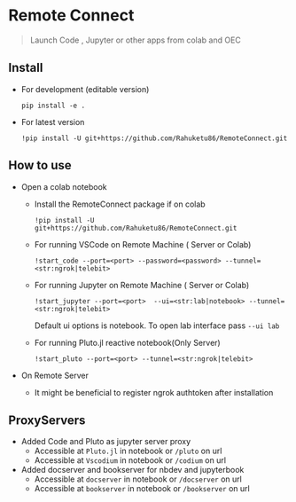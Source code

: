 # Remote Connect
> Launch Code , Jupyter or other apps from colab and OEC


## Install

- For development (editable version)
  
  ```pip install -e .```
  
- For latest version 

   ```!pip install -U git+https://github.com/Rahuketu86/RemoteConnect.git```

## How to use

- Open a colab notebook
    - Install the RemoteConnect package if on colab

      ```!pip install -U git+https://github.com/Rahuketu86/RemoteConnect.git```

    - For running VSCode on Remote Machine ( Server or Colab)

      ```!start_code --port=<port> --password=<password> --tunnel=<str:ngrok|telebit>```

    - For running Jupyter on Remote Machine ( Server or Colab)

      ```!start_jupyter --port=<port>  --ui=<str:lab|notebook> --tunnel=<str:ngrok|telebit>```
      
      Default ui options is notebook. To open lab interface pass `--ui lab`

    - For running Pluto.jl reactive notebook(Only Server)

      ```!start_pluto --port=<port> --tunnel=<str:ngrok|telebit>```
  
- On Remote Server
    - It might be beneficial to register ngrok authtoken <token> after installation 

##  ProxyServers

- Added Code and Pluto as jupyter server proxy
    - Accessible at `Pluto.jl` in notebook or `/pluto` on url
    - Accessible at `Vscodium` in notebook or `/codium` on url
- Added docserver and bookserver for nbdev and jupyterbook
    - Accessible at `docserver` in notebook or `/docserver` on url
    - Accessible at `bookserver` in notebook or `/bookserver` on url
